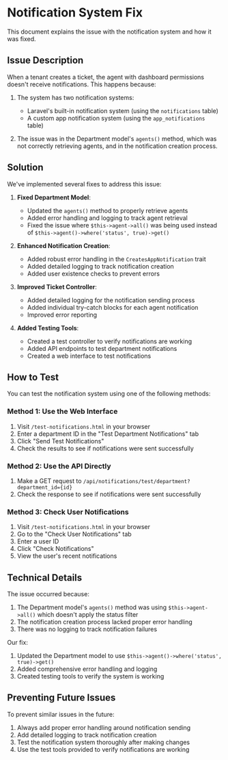 # Notification System Fix

This document explains the issue with the notification system and how it was fixed.

## Issue Description

When a tenant creates a ticket, the agent with dashboard permissions doesn't receive notifications. This happens because:

1. The system has two notification systems:
   - Laravel's built-in notification system (using the `notifications` table)
   - A custom app notification system (using the `app_notifications` table)

2. The issue was in the Department model's `agents()` method, which was not correctly retrieving agents, and in the notification creation process.

## Solution

We've implemented several fixes to address this issue:

1. **Fixed Department Model**:
   - Updated the `agents()` method to properly retrieve agents
   - Added error handling and logging to track agent retrieval
   - Fixed the issue where `$this->agent->all()` was being used instead of `$this->agent()->where('status', true)->get()`

2. **Enhanced Notification Creation**:
   - Added robust error handling in the `CreatesAppNotification` trait
   - Added detailed logging to track notification creation
   - Added user existence checks to prevent errors

3. **Improved Ticket Controller**:
   - Added detailed logging for the notification sending process
   - Added individual try-catch blocks for each agent notification
   - Improved error reporting

4. **Added Testing Tools**:
   - Created a test controller to verify notifications are working
   - Added API endpoints to test department notifications
   - Created a web interface to test notifications

## How to Test

You can test the notification system using one of the following methods:

### Method 1: Use the Web Interface

1. Visit `/test-notifications.html` in your browser
2. Enter a department ID in the "Test Department Notifications" tab
3. Click "Send Test Notifications"
4. Check the results to see if notifications were sent successfully

### Method 2: Use the API Directly

1. Make a GET request to `/api/notifications/test/department?department_id={id}`
2. Check the response to see if notifications were sent successfully

### Method 3: Check User Notifications

1. Visit `/test-notifications.html` in your browser
2. Go to the "Check User Notifications" tab
3. Enter a user ID
4. Click "Check Notifications"
5. View the user's recent notifications

## Technical Details

The issue occurred because:

1. The Department model's `agents()` method was using `$this->agent->all()` which doesn't apply the status filter
2. The notification creation process lacked proper error handling
3. There was no logging to track notification failures

Our fix:

1. Updated the Department model to use `$this->agent()->where('status', true)->get()`
2. Added comprehensive error handling and logging
3. Created testing tools to verify the system is working

## Preventing Future Issues

To prevent similar issues in the future:

1. Always add proper error handling around notification sending
2. Add detailed logging to track notification creation
3. Test the notification system thoroughly after making changes
4. Use the test tools provided to verify notifications are working
